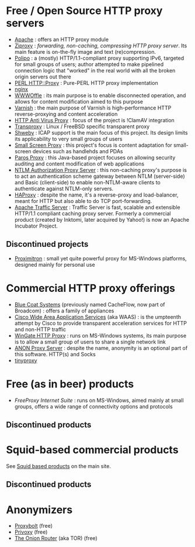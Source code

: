 ---
---
# Free / Open Source HTTP proxy servers

- [Apache](http://httpd.apache.org/)
:   offers an HTTP proxy module
- [Ziproxy](http://ziproxy.sourceforge.net/)
:   *forwarding, non-caching, compressing HTTP proxy server*. Its
    main feature is on-the-fly image and text (re)compression.
- [Polipo](http://www.pps.jussieu.fr/~jch/software/polipo/)
:   a (mostly) HTTP/1.1-compliant proxy supporting IPv6, targeted
    for small groups of users; author attempted to make pipelined
    connection logic that "worked" in the real world with all the
    broken origin servers out there
- [PERL HTTP::Proxy](http://search.cpan.org/~book/HTTP-Proxy-0.20/)
:   Pure-PERL HTTP proxy implementation
- [nginx](http://www.nginx.net/)
- [WWWOffle](https://www.gedanken.org.uk/software/wwwoffle/)
:   its main purpose is to enable disconnected operation, and allows
    for content modification aimed to this purpose
- [Varnish](https://varnish-cache.org/)
:   the main purpose of Varnish is high-performance HTTP
    reverse-proxying and content acceleration
- [HTTP Anti Virus Proxy](http://havp.sourceforge.net/)
:   focus of the project is \!ClamAV integration
- [Transproxy](http://transproxy.sourceforge.net/)
:   Linux / FreeBSD specific transparent proxy
- [Shweby](http://shweby.sourceforge.net/)
:   ICAP support is the main focus of this project. Its design
    limits its applicability to very small groups of users
- [Small Screen Proxy](http://ssproxy.sourceforge.net/)
:    this project's focus is content adaptation for small-screen
    devices such as handlehds and PDAs
- [Paros Proxy](https://www.parosproxy.org/)
:   this Java-based project focuses on allowing security auditing
    and content modification of web applications
- [NTLM Authorization Proxy Server](http://ntlmaps.sourceforge.net/)
:   this non-caching proxy's purpose is to act an authentication
    scheme gateway between NTLM (server-side) and Basic
    (client-side) to enable non-NTLM-aware clients to authenticate
    against NTLM-only servers.
- [HAProxy](http://haproxy.1wt.eu/)
:   despite the name, it's a reverse-proxy and load-balancer, meant
    for HTTP but also able to do TCP port-forwarding.
- [Apache Traffic Server](https://trafficserver.apache.org/)
:   Traffic Server is fast, scalable and extensible HTTP/1.1
    compliant caching proxy server. Formerly a commercial product
    (created by Inktomi, later acquired by Yahoo!) is now an Apache
    Incubator Project.

## Discontinued projects

- [Proximitron](http://proxomitron.info/)
:   small yet quite powerful proxy for MS-Windows platforms,
    designed mainly for personal use

# Commercial HTTP proxy offerings

- [Blue Coat Systems](http://www.bluecoat.com/) (previously named
    CacheFlow, now part of Broadcom)
:   offers a family of appliances
- [Cisco Wide Area Application Services](http://www.cisco.com/en/US/products/ps5680/Products_Sub_Category_Home.html)
    (aka WAAS)
:   is the umpteenth attempt by Cisco to provide transparent
    acceleration services for HTTP and non-HTTP traffic
- [WinGate HTTP Proxy](http://www.wingate.com/product-wingate.php)
:   runs on MS-Windows systems, its main purpose is to allow a small
    group of users to share a single network link
- [ANON Proxy Server](http://anonproxyserver.sourceforge.net/)
:   despite the name, anonymity is an optional part of this
    software. HTTP(s) and Socks
- [tinyproxy](http://tinyproxy.github.io/)


# Free (as in beer) products

- _FreeProxy Internet Suite_
:   runs on MS-Windows, aimed mainly at small groups, offers a wide
    range of connectivity options and protocols

## Discontinued products

# Squid-based commercial products

See [Squid based products](http://www.squid-cache.org/Support/products.html) on the main
site.

## Discontinued products

# Anonymizers

- [Proxybolt](http://www.proxybolt.com/) (free)
- [Privoxy](http://www.privoxy.org/) (free)
- [The Onion Router](http://www.torproject.org/) (aka TOR) (free)

